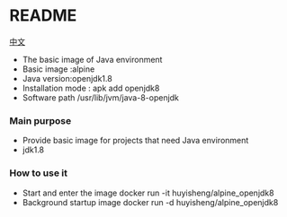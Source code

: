 # README #

[中文](https://github.com/haosenwei/alpine_openjdk8)

* The basic image of Java environment
* Basic image	:alpine
* Java version:openjdk1.8
* Installation mode : apk add openjdk8
* Software path /usr/lib/jvm/java-8-openjdk

### Main purpose ###

* Provide basic image for projects that need Java environment
* jdk1.8

### How to use it ###

* Start and enter the image docker run -it huyisheng/alpine_openjdk8
* Background startup image docker run -d huyisheng/alpine_openjdk8
